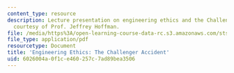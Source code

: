 ```yaml
---
content_type: resource
description: Lecture presentation on engineering ethics and the Challenger accident
  courtesy of Prof. Jeffrey Hoffman.
file: /media/https%3A/open-learning-course-data-rc.s3.amazonaws.com/sts-011-american-science-ethical-conflicts-and-political-choices-fall-2007/6026004a0f1ce460257c7ad89bea3506_lec8_hoffman.pdf
file_type: application/pdf
resourcetype: Document
title: 'Engineering Ethics: The Challenger Accident'
uid: 6026004a-0f1c-e460-257c-7ad89bea3506
---
```


